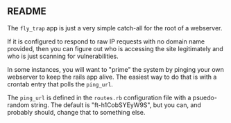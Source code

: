 ## README

The `fly_trap` app is just a very simple catch-all for the root of a webserver.

If it is configured to respond to raw IP requests with no domain name provided, then you can
figure out who is accessing the site legitimately and who is just scanning for vulnerabilities.

In some instances, you will want to "prime" the system by pinging your own webserver to keep
the rails app alive.  The easiest way to do that is with a crontab entry that polls the `ping_url`.

The `ping_url` is defined in the `routes.rb` configuration file with a psuedo-random string.
The default is "ft-h1CobSYEyW9S", but you can, and probably should, change that to something
else.

